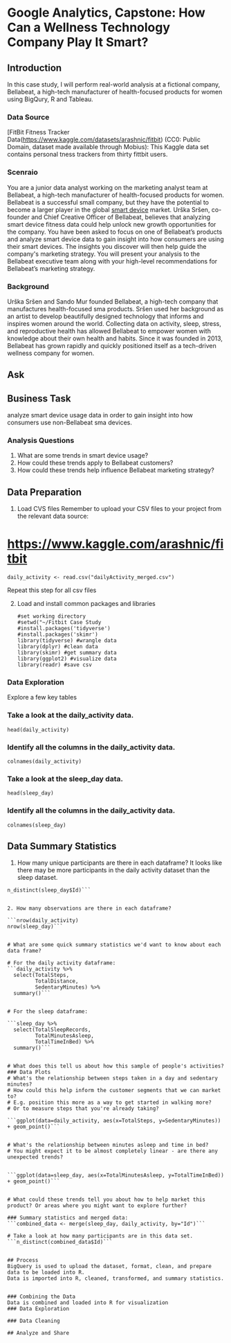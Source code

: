 # Google Analytics, Capstone: How Can a Wellness Technology Company Play It Smart?
## Introduction
In this case study, I will perform real-world analysis at a fictional company, Bellabeat, a high-tech manufacturer of health-focused products for women using BigQury, R and Tableau.

### Data Source
[FitBit Fitness Tracker Data(https://www.kaggle.com/datasets/arashnic/fitbit) (CC0: Public Domain, dataset made available through Mobius): This Kaggle data set contains personal tness trackers from thirty fittbit users.

### Scenraio
You are a junior data analyst working on the marketing analyst team at Bellabeat, a high-tech manufacturer of health-focused products for women. Bellabeat is a successful small company, but they have the potential to become a larger player in the global [smart device](https://en.wikipedia.org/wiki/Smart_device) market. Urška Sršen, co-founder and Chief Creative Officer of Bellabeat, believes that analyzing smart device fitness data could help unlock new growth opportunities for the company. You have been asked to focus on one of Bellabeat’s products and analyze smart device data to gain insight into how consumers are using their smart devices. The insights you discover will then help guide the company's marketing strategy. You will present your analysis to the Bellabeat executive team along with your high-level recommendations for Bellabeat’s marketing strategy.

### Background
Urška Sršen and Sando Mur founded Bellabeat, a high-tech company that manufactures health-focused sma products. Sršen used her background as an artist to develop beautifully designed technology that informs and inspires women around the world. Collecting data on activity, sleep, stress, and reproductive health has allowed Bellabeat to empower women with knowledge about their own health and habits. Since it was founded in 2013, Bellabeat has grown rapidly and quickly positioned itself as a tech-driven wellness company for women.

## Ask
## Business Task
analyze smart device usage data in order to gain insight into how consumers use non-Bellabeat sma devices.
### Analysis Questions
1. What are some trends in smart device usage?
2. How could these trends apply to Bellabeat customers?
3. How could these trends help influence Bellabeat marketing strategy?

## Data Preparation 
1. Load CVS files
Remember to upload your CSV files to your project from the relevant data source:
# https://www.kaggle.com/arashnic/fitbit

```daily_activity <- read.csv("dailyActivity_merged.csv")```

Repeat this step for all csv files

2. Load and install common packages and libraries 
   ```
   #set working directory
   #setwd("~/Fitbit Case Study
   #install.packages('tidyverse')
   #install.packages('skimr')
   library(tidyverse) #wrangle data
   library(dplyr) #clean data
   library(skimr) #get summary data
   library(ggplot2) #visualize data
   library(readr) #save csv 
   ``` 
### Data Exploration
Explore a few key tables

### Take a look at the daily_activity data.
```head(daily_activity)```

### Identify all the columns in the daily_activity data.
```colnames(daily_activity)```


### Take a look at the sleep_day data.
```head(sleep_day)```

### Identify all the columns in the daily_activity data.
```colnames(sleep_day)```

## Data Summary Statistics

1.  How many unique participants are there in each dataframe? 
It looks like there may be more participants in the daily activity dataset than the sleep dataset.

```n_distinct(daily_activity$Id)
n_distinct(sleep_day$Id)```


2. How many observations are there in each dataframe?

```nrow(daily_activity)
nrow(sleep_day)```


# What are some quick summary statistics we'd want to know about each data frame?
  
# For the daily activity dataframe:
```daily_activity %>%  
  select(TotalSteps,
         TotalDistance,
         SedentaryMinutes) %>%
  summary()```


# For the sleep dataframe:

```sleep_day %>%  
  select(TotalSleepRecords,
         TotalMinutesAsleep,
         TotalTimeInBed) %>%
  summary()```


# What does this tell us about how this sample of people's activities? 
### Data Plots
# What's the relationship between steps taken in a day and sedentary minutes? 
# How could this help inform the customer segments that we can market to? 
# E.g. position this more as a way to get started in walking more? 
# Or to measure steps that you're already taking?

```ggplot(data=daily_activity, aes(x=TotalSteps, y=SedentaryMinutes)) + geom_point()```


# What's the relationship between minutes asleep and time in bed? 
# You might expect it to be almost completely linear - are there any unexpected trends?
  

```ggplot(data=sleep_day, aes(x=TotalMinutesAsleep, y=TotalTimeInBed)) + geom_point()```


# What could these trends tell you about how to help market this product? Or areas where you might want to explore further?

### Summary statistics and merged data:
```combined_data <- merge(sleep_day, daily_activity, by="Id")```

# Take a look at how many participants are in this data set.
```n_distinct(combined_data$Id)```


## Process
BigQuery is used to upload the dataset, format, clean, and prepare data to be loaded into R.
Data is imported into R, cleaned, transformed, and summary statistics. 

```

```

### Combining the Data
Data is combined and loaded into R for visualization
### Data Exploration

### Data Cleaning

## Analyze and Share 
